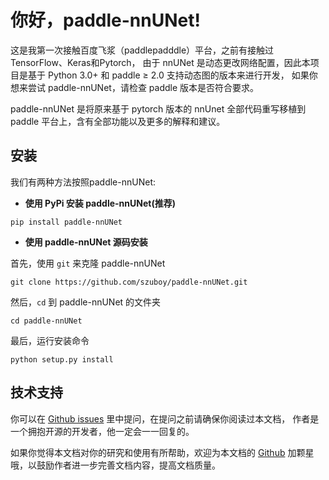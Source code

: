 
# 你好，paddle-nnUNet!
这是我第一次接触百度飞浆（paddlepadddle）平台，之前有接触过TensorFlow、Keras和Pytorch，
由于 nnUNet 是动态更改网络配置，因此本项目是基于 Python 3.0+ 和 paddle ≥ 2.0 支持动态图的版本来进行开发，
如果你想来尝试 paddle-nnUNet，请检查 paddle 版本是否符合要求。

paddle-nnUNet 是将原来基于 pytorch 版本的 nnUnet 全部代码重写移植到 paddle 平台上，含有全部功能以及更多的解释和建议。

## 安装
我们有两种方法按照paddle-nnUNet:

- **使用 PyPi 安装 paddle-nnUNet(推荐)**

```
pip install paddle-nnUNet
```

- **使用 paddle-nnUNet 源码安装**

首先，使用 ```git``` 来克隆 paddle-nnUNet
```
git clone https://github.com/szuboy/paddle-nnUNet.git
```
然后，```cd``` 到 paddle-nnUNet 的文件夹
```
cd paddle-nnUNet
```
最后，运行安装命令
```
python setup.py install
```

## 技术支持
你可以在 [Github issues](https://github.com/szuboy/paddle-nnUNet/issues) 里中提问，在提问之前请确保你阅读过本文档，
作者是一个拥抱开源的开发者，他一定会一一回复的。

如果你觉得本文档对你的研究和使用有所帮助，欢迎为本文档的 [Github](https://github.com/szuboy/paddle-nnUNet) 加颗星哦，以鼓励作者进一步完善文档内容，提高文档质量。

